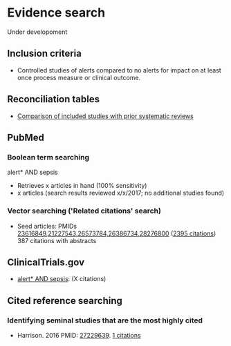 # Evidence search
Under developoment
## Inclusion criteria
* Controlled studies of alerts compared to no alerts for impact on at least once process measure or clinical outcome.

## Reconciliation tables
* [Comparison of included studies with prior systematic reviews](../../tree/master/reconciliation-tables/)

## PubMed
### Boolean term searching
alert\* AND sepsis
* Retrieves x articles in hand (100% sensitivity)
* x articles (search results reviewed x/x/2017; no additional studies found)

### Vector searching ('Related citations' search)
* Seed articles: PMIDs [23616849,21227543,26573784,26386734,28276800](https://www.ncbi.nlm.nih.gov/pubmed/?term=23616849+21227543+26573784+26386734+28276800) ([2395 citations](https://www.ncbi.nlm.nih.gov/pubmed?linkname=pubmed_pubmed&from_uid=15570651,12809961,10743823,22970658,18557165,24183364,24526247)) 387 citations with abstracts

## ClinicalTrials.gov
* [alert\* AND sepsis](https://clinicaltrials.gov/ct2/results?term=alert*+AND+sepsis&Search=Search): (X citations)

## Cited reference searching

### Identifying seminal studies that are the most highly cited
- Harrison. 2016 PMID: [27229639](https://pubmed.gov/27229639). [1 citations](https://scholar.google.com/scholar?cites=17999757368519427431&as_sdt=2005&sciodt=0,5&hl=en)


